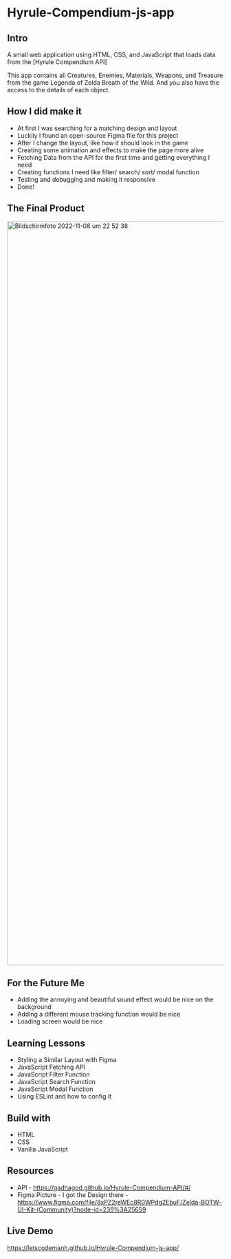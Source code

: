 # Hyrule-Compendium-js-app

## Intro

A small web application using HTML, CSS, and JavaScript that loads data from the [Hyrule Compendium API]

This app contains all Creatures, Enemies, Materials, Weapons, and Treasure from the game Legenda of Zelda Breath of the Wild. And you also have the access to the details of each object.

## How I did make it

* At first I was searching for a matching design and layout
* Luckily I found an open-source Figma file for this project
* After I change the layout, like how it should look in the game
* Creating some animation and effects to make the page more alive
* Fetching Data from the API for the first time and getting everything I need
* Creating functions I need like filter/ search/ sort/ modal function
* Testing and debugging and making it responsive
* Done!

## The Final Product

<img width="1728" alt="Bildschirm­foto 2022-11-08 um 22 52 38" src="https://user-images.githubusercontent.com/98701957/200684303-ff4b51da-ed6e-4797-b267-341cb53503fa.png">


## For the Future Me

* Adding the annoying and beautiful sound effect would be nice on the background
* Adding a different mouse tracking function would be nice
* Loading screen would be nice


## Learning Lessons

* Styling a Similar Layout with Figma
* JavaScript Fetching API 
* JavaScript Filter Function
* JavaScript Search Function
* JavaScript Modal Function
* Using ESLint and how to config it


## Build with

* HTML
* CSS
* Vanilla JavaScript


## Resources

* API - https://gadhagod.github.io/Hyrule-Compendium-API/#/
* Figma Picture - I got the Design there - https://www.figma.com/file/8xPZ2reWEc8R0WPdg2EbuF/Zelda-BOTW-UI-Kit-(Community)?node-id=239%3A25659


## Live Demo
https://letscodemanh.github.io/Hyrule-Compendium-js-app/
